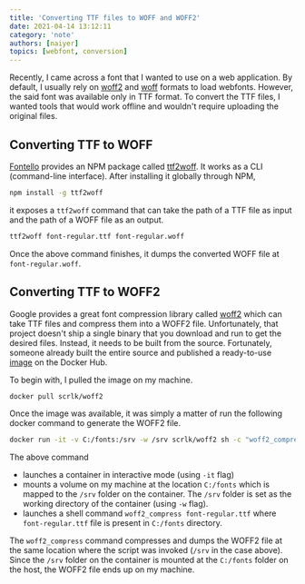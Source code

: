 ```yaml
---
title: 'Converting TTF files to WOFF and WOFF2'
date: 2021-04-14 13:12:11
category: 'note'
authors: [naiyer]
topics: [webfont, conversion]
---
```


Recently, I came across a font that I wanted to use on a web application. By default, I usually rely on [woff2](https://caniuse.com/woff2) and [woff](https://caniuse.com/woff) formats to load webfonts. However, the said font was available only in TTF format. To convert the TTF files, I wanted tools that would work offline and wouldn't require uploading the original files.

## Converting TTF to WOFF

[Fontello](https://fontello.com/) provides an NPM package called [ttf2woff](https://github.com/fontello/ttf2woff). It works as a CLI (command-line interface). After installing it globally through NPM,

```sh
npm install -g ttf2woff
```

it exposes a `ttf2woff` command that can take the path of a TTF file as input and the path of a WOFF file as an output.

```sh
ttf2woff font-regular.ttf font-regular.woff
```

Once the above command finishes, it dumps the converted WOFF file at `font-regular.woff`.

## Converting TTF to WOFF2

Google provides a great font compression library called [woff2](https://github.com/google/woff2) which can take TTF files and compress them into a WOFF2 file. Unfortunately, that project doesn't ship a single binary that you download and run to get the desired files. Instead, it needs to be built from the source. Fortunately, someone already built the entire source and published a ready-to-use [image](https://hub.docker.com/r/scrlk/woff2) on the Docker Hub.

To begin with, I pulled the image on my machine.

```sh
docker pull scrlk/woff2
```

Once the image was available, it was simply a matter of run the following docker command to generate the WOFF2 file.

```sh
docker run -it -v C:/fonts:/srv -w /srv scrlk/woff2 sh -c "woff2_compress font-regular.ttf"
```

The above command

- launches a container in interactive mode (using `-it` flag)
- mounts a volume on my machine at the location `C:/fonts` which is mapped to the `/srv` folder on the container. The `/srv` folder is set as the working directory of the container (using `-w` flag).
- launches a shell command `woff2_compress font-regular.ttf` where `font-regular.ttf` file is present in `C:/fonts` directory.

The `woff2_compress` command compresses and dumps the WOFF2 file at the same location where the script was invoked (`/srv` in the case above). Since the `/srv` folder on the container is mounted at the `C:/fonts` folder on the host, the WOFF2 file ends up on my machine.
